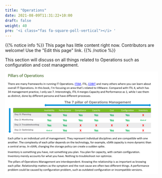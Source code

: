 ```yaml
---
title: "Operations"
date: 2021-08-09T11:31:22+10:00
draft: false
weight: 40
pre: '<i class="fas fa-square-poll-vertical"></i> '
---
```


{{% notice info %}}
This page has little content right now. Contributors are welcome! Use the "Edit this page" link.
{{% /notice %}}

This section will discuss on all things related to Operations such as configuration and cost management. 

![](2021-10-11-08-36-09.png)